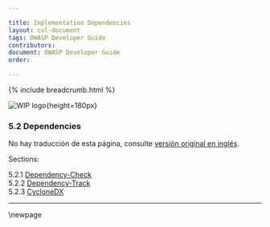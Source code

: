 ```yaml
---

title: Implementation Dependencies
layout: col-document
tags: OWASP Developer Guide
contributors:
document: OWASP Developer Guide
order:

---
```


{% include breadcrumb.html %}

![WIP logo](../../../assets/images/dg_wip.png "Work in progress"){height=180px}

### 5.2 Dependencies

No hay traducción de esta página, consulte [versión original en inglés][release0702].

Sections:

5.2.1 [Dependency-Check](#dependency-check)  
5.2.2 [Dependency-Track](#dependency-track)  
5.2.3 [CycloneDX](#cyclonedx)  

----

[release0702]: https://github.com/OWASP/www-project-developer-guide/blob/main/release/07-implementation/02-dependencies/toc.md

\newpage
